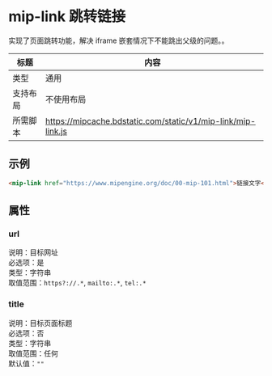 # mip-link 跳转链接

实现了页面跳转功能，解决 iframe 嵌套情况下不能跳出父级的问题。。

标题|内容
----|----
类型|通用
支持布局|不使用布局
所需脚本|https://mipcache.bdstatic.com/static/v1/mip-link/mip-link.js

## 示例

```html
<mip-link href="https://www.mipengine.org/doc/00-mip-101.html">链接文字</mip-link>
```

## 属性

### url

说明：目标网址  
必选项：是  
类型：字符串  
取值范围：`https?://.*`, `mailto:.*`, `tel:.*`

### title

说明：目标页面标题  
必选项：否  
类型：字符串  
取值范围：任何  
默认值：`""`

